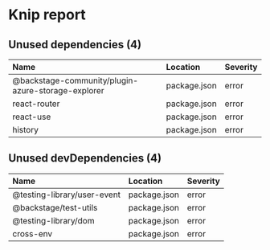 # Knip report

## Unused dependencies (4)

| Name                                               | Location     | Severity |
| :------------------------------------------------- | :----------- | :------- |
| @backstage-community/plugin-azure-storage-explorer | package.json | error    |
| react-router                                       | package.json | error    |
| react-use                                          | package.json | error    |
| history                                            | package.json | error    |

## Unused devDependencies (4)

| Name                        | Location     | Severity |
| :-------------------------- | :----------- | :------- |
| @testing-library/user-event | package.json | error    |
| @backstage/test-utils       | package.json | error    |
| @testing-library/dom        | package.json | error    |
| cross-env                   | package.json | error    |
